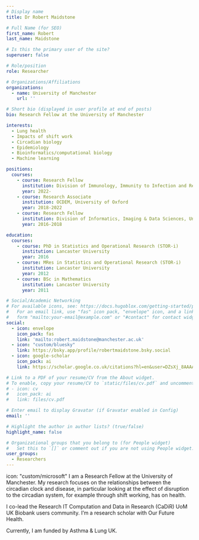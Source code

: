 ```yaml
---
# Display name
title: Dr Robert Maidstone

# Full Name (for SEO)
first_name: Robert
last_name: Maidstone

# Is this the primary user of the site?
superuser: false

# Role/position
role: Researcher

# Organizations/Affiliations
organizations:
  - name: University of Manchester
    url: ''

# Short bio (displayed in user profile at end of posts)
bio: Research Fellow at the University of Manchester

interests:
  - Lung health
  - Impacts of shift work
  - Circadian biology
  - Epidemiology
  - Bioinformatics/computational biology
  - Machine learning

positions:
  courses:
    - course: Research Fellow
      institution: Division of Immunology, Immunity to Infection and Respiratory Medicine, Division of University of Manchester
      year: 2022-
    - course: Research Associate
      institution: OCDEM, University of Oxford
      year: 2018-2022
    - course: Research Fellow
      institution: Division of Informatics, Imaging & Data Sciences, University of Manchester
      year: 2016-2018

education:
  courses:
    - course: PhD in Statistics and Operational Research (STOR-i)
      institution: Lancaster University
      year: 2016
    - course: MRes in Statistics and Operational Research (STOR-i)
      institution: Lancaster University
      year: 2012
    - course: BSc in Mathematics
      institution: Lancaster University
      year: 2011

# Social/Academic Networking
# For available icons, see: https://docs.hugoblox.com/getting-started/page-builder/#icons
#   For an email link, use "fas" icon pack, "envelope" icon, and a link in the
#   form "mailto:your-email@example.com" or "#contact" for contact widget.
social:
  - icon: envelope
    icon_pack: fas
    link: 'mailto:robert.maidstone@manchester.ac.uk'
  - icon: "custom/bluesky"
    link: https://bsky.app/profile/robertmaidstone.bsky.social
  - icon: google-scholar
    icon_pack: ai
    link: https://scholar.google.co.uk/citations?hl=en&user=DZsXj_8AAAAJ

# Link to a PDF of your resume/CV from the About widget.
# To enable, copy your resume/CV to `static/files/cv.pdf` and uncomment the lines below.
# - icon: cv
#   icon_pack: ai
#   link: files/cv.pdf

# Enter email to display Gravatar (if Gravatar enabled in Config)
email: ''

# Highlight the author in author lists? (true/false)
highlight_name: false

# Organizational groups that you belong to (for People widget)
#   Set this to `[]` or comment out if you are not using People widget.
user_groups:
  - Researchers
---
```


icon: "custom/microsoft" I am a Research Fellow at the University of Manchester. My research focuses on the relationships between the circadian clock and disease, in particular looking at the effect of disruption to the circadian system, for example through shift working, has on health.

I co-lead the Research IT Computation and Data in Research (CaDiR) UoM UK Biobank users community. I’m a research scholar with Our Future Health.

Currently, I am funded by Asthma & Lung UK.



